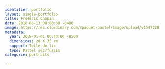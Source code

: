 ```yaml
---
identifier: portfolio
layout: single-portfolio
title: Frédéric Chopin
date: 2018-08-13 00:00:00 -0400
image: https://res.cloudinary.com/npaquet-pastel/image/upload/v1547328115/Frederic%20Chopin%2C%2011%20X%2014%20cm%2C%202018.jpg
metadata:
  year: 2018-01-01 00:00:00 -0500
  dimensions: 28 X 35 cm
  support: Toile de lin
  type: Pastel sec/fusain
categorie: portraits

---
```

